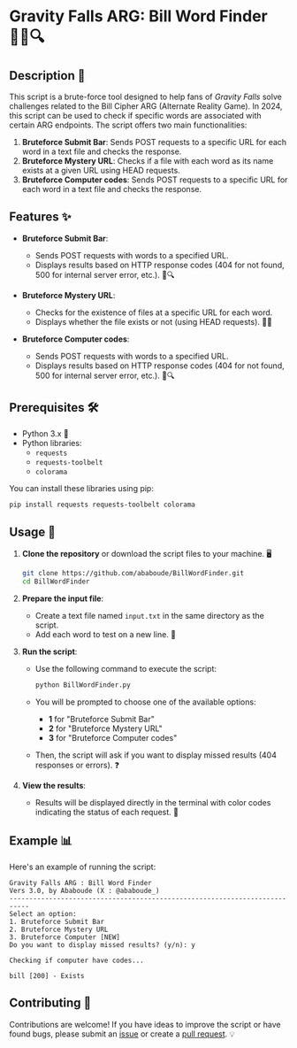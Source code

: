 # Gravity Falls ARG: Bill Word Finder 🕵️‍♂️🔍

## Description 📜

This script is a brute-force tool designed to help fans of *Gravity Falls* solve challenges related to the Bill Cipher ARG (Alternate Reality Game). In 2024, this script can be used to check if specific words are associated with certain ARG endpoints. The script offers two main functionalities:

1. **Bruteforce Submit Bar**: Sends POST requests to a specific URL for each word in a text file and checks the response.
2. **Bruteforce Mystery URL**: Checks if a file with each word as its name exists at a given URL using HEAD requests.
3. **Bruteforce Computer codes**: Sends POST requests to a specific URL for each word in a text file and checks the response.

## Features ✨

- **Bruteforce Submit Bar**:
  - Sends POST requests with words to a specified URL.
  - Displays results based on HTTP response codes (404 for not found, 500 for internal server error, etc.). 🚫🔍

- **Bruteforce Mystery URL**:
  - Checks for the existence of files at a specific URL for each word.
  - Displays whether the file exists or not (using HEAD requests). 📁✅

- **Bruteforce Computer codes**:
  - Sends POST requests with words to a specified URL.
  - Displays results based on HTTP response codes (404 for not found, 500 for internal server error, etc.). 🚫🔍

## Prerequisites 🛠️

- Python 3.x 🐍
- Python libraries:
  - `requests`
  - `requests-toolbelt`
  - `colorama`

You can install these libraries using pip:

```bash
pip install requests requests-toolbelt colorama
```

## Usage 🚀

1. **Clone the repository** or download the script files to your machine. 🖥️

   ```bash
   git clone https://github.com/ababoude/BillWordFinder.git
   cd BillWordFinder
   ```

2. **Prepare the input file**:
   - Create a text file named `input.txt` in the same directory as the script.
   - Add each word to test on a new line. 📝

3. **Run the script**:
   - Use the following command to execute the script:

     ```bash
     python BillWordFinder.py
     ```

   - You will be prompted to choose one of the available options:
     - **1** for "Bruteforce Submit Bar" 
     - **2** for "Bruteforce Mystery URL"
     - **3** for "Bruteforce Computer codes"

   - Then, the script will ask if you want to display missed results (404 responses or errors). ❓

4. **View the results**:
   - Results will be displayed directly in the terminal with color codes indicating the status of each request. 🌈

## Example 📊

Here's an example of running the script:

```
Gravity Falls ARG : Bill Word Finder
Vers 3.0, by Ababoude (X : @ababoude_)
---------------------------------------------------------------------------
Select an option:
1. Bruteforce Submit Bar
2. Bruteforce Mystery URL
3. Bruteforce Computer [NEW]
Do you want to display missed results? (y/n): y

Checking if computer have codes...

bill [200] - Exists
```

## Contributing 🤝

Contributions are welcome! If you have ideas to improve the script or have found bugs, please submit an [issue](https://github.com/ababoude/BillWordFinder/issues) or create a [pull request](https://github.com/ababoude/BillWordFinder/pulls). 💡
